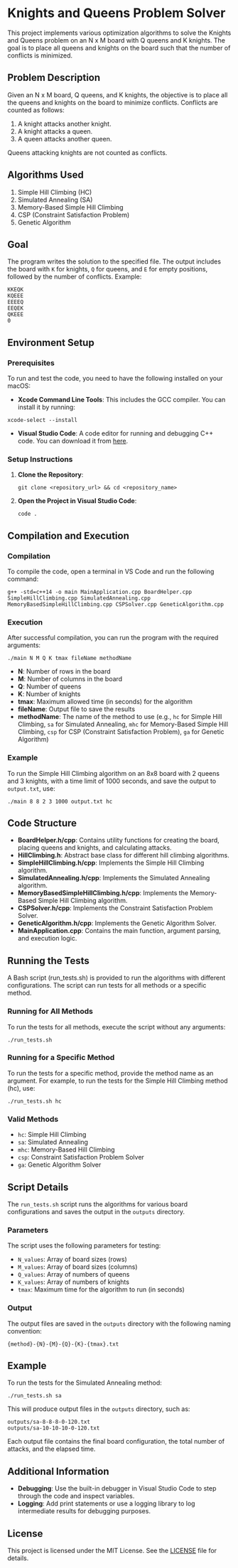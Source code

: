 # Knights and Queens Problem Solver

This project implements various optimization algorithms to solve the Knights and Queens problem on an N x M board with Q queens and K knights. The goal is to place all queens and knights on the board such that the number of conflicts is minimized.

## Problem Description

Given an N x M board, Q queens, and K knights, the objective is to place all the queens and knights on the board to minimize conflicts. Conflicts are counted as follows:
1. A knight attacks another knight.
2. A knight attacks a queen.
3. A queen attacks another queen.

Queens attacking knights are not counted as conflicts.

## Algorithms Used

1. Simple Hill Climbing (HC)
2. Simulated Annealing (SA)
3. Memory-Based Simple Hill Climbing
4. CSP (Constraint Satisfaction Problem)
5. Genetic Algorithm

## Goal

The program writes the solution to the specified file. The output includes the board with `K` for knights, `Q` for queens, and `E` for empty positions, followed by the number of conflicts. Example:

```
KKEQK
KQEEE
EEEEQ
EEQEK
QKEEE
0
```


## Environment Setup

### Prerequisites

To run and test the code, you need to have the following installed on your macOS:

- **Xcode Command Line Tools**: This includes the GCC compiler. You can install it by running:
  
```
xcode-select --install
```

- **Visual Studio Code**: A code editor for running and debugging C++ code. You can download it from [here](https://code.visualstudio.com/).

### Setup Instructions

1. **Clone the Repository**:
   ```
   git clone <repository_url> && cd <repository_name>
   ```

2. **Open the Project in Visual Studio Code**:
   ```
   code .
   ```

## Compilation and Execution

### Compilation

To compile the code, open a terminal in VS Code and run the following command:
```
g++ -std=c++14 -o main MainApplication.cpp BoardHelper.cpp SimpleHillClimbing.cpp SimulatedAnnealing.cpp MemoryBasedSimpleHillClimbing.cpp CSPSolver.cpp GeneticAlgorithm.cpp
```
### Execution

After successful compilation, you can run the program with the required arguments:

`./main N M Q K tmax fileName methodName`

- **N**: Number of rows in the board
- **M**: Number of columns in the board
- **Q**: Number of queens
- **K**: Number of knights
- **tmax**: Maximum allowed time (in seconds) for the algorithm
- **fileName**: Output file to save the results
- **methodName**: The name of the method to use (e.g., `hc` for Simple Hill Climbing, `sa` for Simulated Annealing, `mhc` for Memory-Based Simple Hill Climbing, `csp` for CSP (Constraint Satisfaction Problem), `ga` for Genetic Algorithm)

### Example

To run the Simple Hill Climbing algorithm on an 8x8 board with 2 queens and 3 knights, with a time limit of 1000 seconds, and save the output to `output.txt`, use:

```
./main 8 8 2 3 1000 output.txt hc
```

## Code Structure

- **BoardHelper.h/cpp**: Contains utility functions for creating the board, placing queens and knights, and calculating attacks.
- **HillClimbing.h**: Abstract base class for different hill climbing algorithms.
- **SimpleHillClimbing.h/cpp**: Implements the Simple Hill Climbing algorithm.
- **SimulatedAnnealing.h/cpp**: Implements the Simulated Annealing algorithm.
- **MemoryBasedSimpleHillClimbing.h/cpp**: Implements the Memory-Based Simple Hill Climbing algorithm.
- **CSPSolver.h/cpp**: Implements the Constraint Satisfaction Problem Solver.
- **GeneticAlgorithm.h/cpp**: Implements the Genetic Algorithm Solver.
- **MainApplication.cpp**: Contains the main function, argument parsing, and execution logic.


## Running the Tests

A Bash script (run_tests.sh) is provided to run the algorithms with different configurations. The script can run tests for all methods or a specific method.

### Running for All Methods

To run the tests for all methods, execute the script without any arguments:

```
./run_tests.sh
```


### Running for a Specific Method

To run the tests for a specific method, provide the method name as an argument. For example, to run the tests for the Simple Hill Climbing method (hc), use:

```
./run_tests.sh hc
```


### Valid Methods

- `hc`: Simple Hill Climbing
- `sa`: Simulated Annealing
- `mhc`: Memory-Based Hill Climbing
- `csp`: Constraint Satisfaction Problem Solver
- `ga`: Genetic Algorithm Solver

## Script Details

The `run_tests.sh` script runs the algorithms for various board configurations and saves the output in the `outputs` directory.

### Parameters

The script uses the following parameters for testing:

- `N_values`: Array of board sizes (rows)
- `M_values`: Array of board sizes (columns)
- `Q_values`: Array of numbers of queens
- `K_values`: Array of numbers of knights
- `tmax`: Maximum time for the algorithm to run (in seconds)

### Output

The output files are saved in the `outputs` directory with the following naming convention:
```
{method}-{N}-{M}-{Q}-{K}-{tmax}.txt
```


## Example

To run the tests for the Simulated Annealing method:

```
./run_tests.sh sa
```

This will produce output files in the `outputs` directory, such as:

```
outputs/sa-8-8-8-0-120.txt
outputs/sa-10-10-10-0-120.txt
```


Each output file contains the final board configuration, the total number of attacks, and the elapsed time.

## Additional Information

- **Debugging**: Use the built-in debugger in Visual Studio Code to step through the code and inspect variables.
- **Logging**: Add print statements or use a logging library to log intermediate results for debugging purposes.

## License

This project is licensed under the MIT License. See the [LICENSE](LICENSE) file for details.
